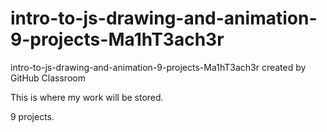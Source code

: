 # intro-to-js-drawing-and-animation-9-projects-Ma1hT3ach3r
intro-to-js-drawing-and-animation-9-projects-Ma1hT3ach3r created by GitHub Classroom

This is where my work will be stored.

9 projects.
